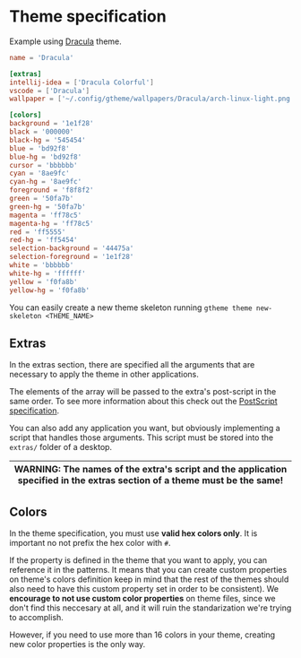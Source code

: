 # Theme specification

Example using [Dracula](https://github.com/daavidrgz/gtheme-themes/blob/main/themes/Dracula.toml) theme.

```toml
name = 'Dracula'

[extras]
intellij-idea = ['Dracula Colorful']
vscode = ['Dracula']
wallpaper = ['~/.config/gtheme/wallpapers/Dracula/arch-linux-light.png']

[colors]
background = '1e1f28'
black = '000000'
black-hg = '545454'
blue = 'bd92f8'
blue-hg = 'bd92f8'
cursor = 'bbbbbb'
cyan = '8ae9fc'
cyan-hg = '8ae9fc'
foreground = 'f8f8f2'
green = '50fa7b'
green-hg = '50fa7b'
magenta = 'ff78c5'
magenta-hg = 'ff78c5'
red = 'ff5555'
red-hg = 'ff5454'
selection-background = '44475a'
selection-foreground = '1e1f28'
white = 'bbbbbb'
white-hg = 'ffffff'
yellow = 'f0fa8b'
yellow-hg = 'f0fa8b'
```

You can easily create a new theme skeleton running `gtheme theme new-skeleton <THEME_NAME>`

## Extras

In the extras section, there are specified all the arguments that are necessary to apply the theme in other applications.

The elements of the array will be passed to the extra's post-script in the same order. To see more information about this check out the [PostScript specification](file-specifications/postscript-specification.md).

You can also add any application you want, but obviously implementing a script that handles those arguments. This script must be stored into the `extras/` folder of a desktop.

| **WARNING:** The names of the extra's script and the application specified in the extras section of a theme must be the same! |
| --- |

## Colors

In the theme specification, you must use **valid hex colors only**. It is important no not prefix the hex color with `#`.

If the property is defined in the theme that you want to apply, you can reference it in the patterns. It means that you can create custom properties on theme's colors definition keep in mind that the rest of the themes should also need to have this custom property set in order to be consistent). We **encourage to not use custom color properties** on theme files, since we don't find this neccesary at all, and it will ruin the standarization we're trying to accomplish.

However, if you need to use more than 16 colors in your theme, creating new color properties
is the only way.

